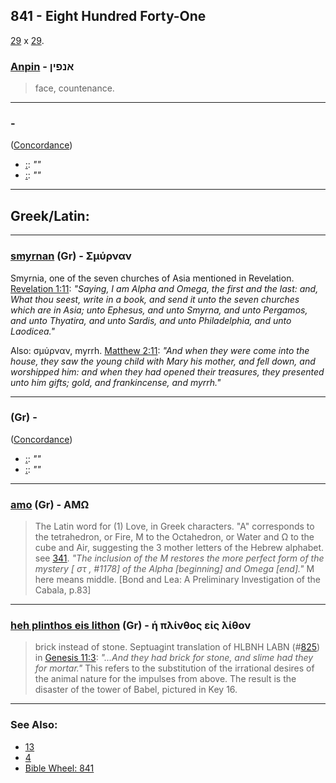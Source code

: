 ## 841 - Eight Hundred Forty-One
[29](29) x [29](29).

### [Anpin](/keys/ANPINf) - אנפין
> face, countenance.

---

### [](/keys/) - 
([Concordance]())

- [ :](https://biblehub.com//-.htm): *""*
- [ :](https://biblehub.com//-.htm): *""*

---

## Greek/Latin:

---

### [smyrnan](/greek?word=smurnan) (Gr) - Σμύρναν
Smyrnia, one of the seven churches of Asia mentioned in Revelation. [Revelation 1:11](https://biblehub.com/revelation/1-11.htm): *"Saying, I am Alpha and Omega, the first and the last: and, What thou seest, write in a book, and send it unto the seven churches which are in Asia; unto Ephesus, and unto Smyrna, and unto Pergamos, and unto Thyatira, and unto Sardis, and unto Philadelphia, and unto Laodicea."*

Also: σμύρναν, myrrh. [Matthew 2:11](https://biblehub.com/matthew/2-11.htm): *"And when they were come into the house, they saw the young child with Mary his mother, and fell down, and worshipped him: and when they had opened their treasures, they presented unto him gifts; gold, and frankincense, and myrrh."*

---

### [](/greek?word=) (Gr) - 
([Concordance]())

- [ :](https://biblehub.com//-.htm): *""*
- [ :](https://biblehub.com//-.htm): *""*

---

### [amo](/greek?word=amO) (Gr) - AMΩ
> The Latin word for (1) Love, in Greek characters. "A" corresponds to the tetrahedron, or Fire, M to the Octahedron, or Water and Ω to the cube and Air, suggesting the 3 mother letters of the Hebrew alphabet. see [341](341). *"The inclusion of the M restores the more perfect form of the mystery [ στ , #1178] of the Alpha [beginning] and Omega [end]."* M here means middle. [Bond and Lea: A Preliminary Investigation of the Cabala, p.83]

---

### [heh plinthos eis lithon](/greek?word=h+plinthos+eis+lithon) (Gr) - ἡ πλίνθος εἰς λίθον
> brick instead of stone. Septuagint translation of HLBNH LABN (#[825](825)) in [Genesis 11:3](https://biblehub.com/sepd/genesis/11.htm): *"...And they had brick for stone, and slime had they for mortar."* This refers to the substitution of the irrational desires of the animal nature for the impulses from above. The result is the disaster of the tower of Babel, pictured in Key 16.

---

### See Also:

- [13](13)
- [4](4)
- [Bible Wheel: 841](https://www.biblewheel.com//GR/GR_Database.php?SearchBy_Gematria=841)
